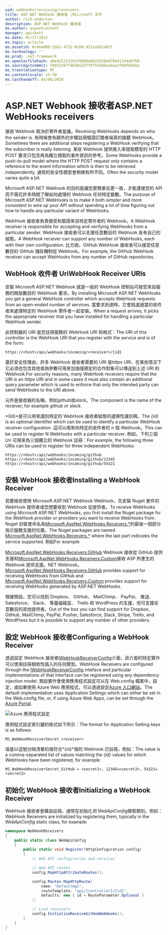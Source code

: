 ```yaml
---
uid: webhooks/receiving/receivers
title: ASP.NET Webhook 接收者 |Microsoft 文件
author: rick-anderson
description: ASP.NET Webhook 接收者
ms.author: aspnetcontent
manager: wpickett
ms.date: 01/17/2012
ms.topic: article
ms.assetid: 6cdea089-15b2-4732-8c68-921ca561a8f1
ms.technology: ''
ms.prod: .net-framework
ms.openlocfilehash: a8e42521f201f88b0ed433550e8786411b4487b0
ms.sourcegitcommit: f8852267f463b62d7f975e56bea9aa3f68fbbdeb
ms.translationtype: MT
ms.contentlocale: zh-TW
ms.lasthandoff: 04/06/2018
---
```

# <a name="aspnet-webhooks-receivers"></a><span data-ttu-id="d63dd-103">ASP.NET Webhook 接收者</span><span class="sxs-lookup"><span data-stu-id="d63dd-103">ASP.NET WebHooks receivers</span></span>

<span data-ttu-id="d63dd-104">接收 Webhook 取決於寄件者是誰。</span><span class="sxs-lookup"><span data-stu-id="d63dd-104">Receiving WebHooks depends on who the sender is.</span></span> <span data-ttu-id="d63dd-105">有時候會有額外的步驟註冊驗證訂閱者端真的接聽 WebHook。</span><span class="sxs-lookup"><span data-stu-id="d63dd-105">Sometimes there are additional steps registering a WebHook verifying that the subscriber is really listening.</span></span> <span data-ttu-id="d63dd-106">某些 Webhook 提供推入來提取模型的 HTTP POST 要求只包含再為獨立擷取的事件資訊的參考。</span><span class="sxs-lookup"><span data-stu-id="d63dd-106">Some WebHooks provide a push-to-pull model where the HTTP POST request only contains a reference to the event information which is then to be retrieved independently.</span></span> <span data-ttu-id="d63dd-107">通常的安全性模型會稍微有所不同。</span><span class="sxs-lookup"><span data-stu-id="d63dd-107">Often the security model varies quite a bit.</span></span>

<span data-ttu-id="d63dd-108">Microsoft ASP.NET Webhook 的目的是讓您更簡單且更一致，才能連接您的 API 而不需花許多時間了解如何處理的 Webhook 任何特定變數。</span><span class="sxs-lookup"><span data-stu-id="d63dd-108">The purpose of Microsoft ASP.NET WebHooks is to make it both simpler and more consistent to wire up your API without spending a lot of time figuring out how to handle any particular variant of WebHooks.</span></span>

<span data-ttu-id="d63dd-109">WebHook 接收者負責接受和驗證來自特定寄件者的 Webhook。</span><span class="sxs-lookup"><span data-stu-id="d63dd-109">A WebHook receiver is responsible for accepting and verifying WebHooks from a particular sender.</span></span> <span data-ttu-id="d63dd-110">WebHook 接收者可以支援任意數目的 Webhook 各有自己的組態。</span><span class="sxs-lookup"><span data-stu-id="d63dd-110">A WebHook receiver can support any number of WebHooks, each with their own configuration.</span></span> <span data-ttu-id="d63dd-111">比方說，GitHub WebHook 接收者可以接受任意數目的 GitHub 儲存機制從 Webhook。</span><span class="sxs-lookup"><span data-stu-id="d63dd-111">For example, the GitHub WebHook receiver can accept WebHooks from any number of GitHub repositories.</span></span>

## <a name="webhook-receiver-uris"></a><span data-ttu-id="d63dd-112">WebHook 收件者 Uri</span><span class="sxs-lookup"><span data-stu-id="d63dd-112">WebHook Receiver URIs</span></span>

<span data-ttu-id="d63dd-113">安裝 Microsoft ASP.NET Webhook 就是一般的 WebHook 控制站可接受來自服務的開放數目的 WebHook 要求。</span><span class="sxs-lookup"><span data-stu-id="d63dd-113">By installing Microsoft ASP.NET WebHooks you get a general WebHook controller which accepts WebHook requests from an open-ended number of services.</span></span> <span data-ttu-id="d63dd-114">當要求到達時，它會挑選適當的收件者來處理特定的 WebHook 寄件者一起安裝。</span><span class="sxs-lookup"><span data-stu-id="d63dd-114">When a request arrives, it picks the appropriate receiver that you have installed for handling a particular WebHook sender.</span></span>

<span data-ttu-id="d63dd-115">此控制器的 URI 是您註冊服務的 WebHook URI 和格式：</span><span class="sxs-lookup"><span data-stu-id="d63dd-115">The URI of this controller is the WebHook URI that you register with the service and is of the form:</span></span>

```
https://<host>/api/webhooks/incoming/<receiver>/{id}
```

<span data-ttu-id="d63dd-116">基於安全性理由，許多 WebHook 接收者需要的 URI 是*https* URI，在某些情況下它必須也包含其他查詢參數可用來加強僅預定的合作對象可以傳送到上述 URI 的 Webhook.</span><span class="sxs-lookup"><span data-stu-id="d63dd-116">For security reasons, many WebHook receivers require that the URI is an *https* URI and in some cases it must also contain an additional query parameter which is used to enforce that only the intended party can send WebHooks to the URI above.</span></span>

<span data-ttu-id="d63dd-117"><em> <receiver> </em>元件是接收器的名稱，例如<em>github</em>或<em>slack</em>。</span><span class="sxs-lookup"><span data-stu-id="d63dd-117">The <em><receiver></em> component is the name of the receiver, for example <em>github</em> or <em>slack</em>.</span></span>

<span data-ttu-id="d63dd-118">*{Id}*是可以用來識別特定的 WebHook 接收者組態的選擇性識別碼。</span><span class="sxs-lookup"><span data-stu-id="d63dd-118">The *{id}* is an optional identifier which can be used to identify a particular WebHook receiver configuration.</span></span> <span data-ttu-id="d63dd-119">這可以用來向特定的收件者的 n 個 Webhook。</span><span class="sxs-lookup"><span data-stu-id="d63dd-119">This can be used to register N WebHooks with a particular receiver.</span></span> <span data-ttu-id="d63dd-120">例如，下列三個 Uri 可用來為三個獨立的 Webhook 註冊：</span><span class="sxs-lookup"><span data-stu-id="d63dd-120">For example, the following three URIs can be used to register for three independent WebHooks:</span></span>

```
https://<host>/api/webhooks/incoming/github
https://<host>/api/webhooks/incoming/github/12345
https://<host>/api/webhooks/incoming/github/54321
```

## <a name="installing-a-webhook-receiver"></a><span data-ttu-id="d63dd-121">安裝 WebHook 接收者</span><span class="sxs-lookup"><span data-stu-id="d63dd-121">Installing a WebHook Receiver</span></span>

<span data-ttu-id="d63dd-122">若要接收使用 Microsoft ASP.NET Webhook Webhook，先安裝 Nuget 套件的 WebHook 提供者或您想要收到 Webhook 從提供者。</span><span class="sxs-lookup"><span data-stu-id="d63dd-122">To receive WebHooks using Microsoft ASP.NET WebHooks, you first install the Nuget package for the WebHook provider or providers you want to receive WebHooks from.</span></span> <span data-ttu-id="d63dd-123">Nuget 封裝會命名為[Microsoft.AspNet.WebHooks.Receivers.\*](https://www.nuget.org/packages?q=Microsoft.AspNet.WebHooks.Receivers)的最後一個部分指示服務支援的位置。</span><span class="sxs-lookup"><span data-stu-id="d63dd-123">The Nuget packages are named [Microsoft.AspNet.WebHooks.Receivers.\*](https://www.nuget.org/packages?q=Microsoft.AspNet.WebHooks.Receivers) where the last part indicates the service supported.</span></span> <span data-ttu-id="d63dd-124">例如</span><span class="sxs-lookup"><span data-stu-id="d63dd-124">For example</span></span>

<span data-ttu-id="d63dd-125">[Microsoft.AspNet.WebHooks.Receivers.GitHub](https://www.nuget.org/packages?q=Microsoft.AspNet.WebHooks.Receivers.GitHub) Webhook 接收從 GitHub 提供支援和[Microsoft.AspNet.WebHooks.Receivers.Custom](https://www.nuget.org/packages?q=Microsoft.AspNet.WebHooks.Receivers.Custom)接收 ASP 所產生的 Webhook 提供支援。NET Webhook。</span><span class="sxs-lookup"><span data-stu-id="d63dd-125">[Microsoft.AspNet.WebHooks.Receivers.GitHub](https://www.nuget.org/packages?q=Microsoft.AspNet.WebHooks.Receivers.GitHub) provides support for receiving WebHooks from GitHub and [Microsoft.AspNet.WebHooks.Receivers.Custom](https://www.nuget.org/packages?q=Microsoft.AspNet.WebHooks.Receivers.Custom) provides support for receiving WebHooks generated by ASP.NET WebHooks.</span></span>

<span data-ttu-id="d63dd-126">根據預設，您可以找到 Dropbox、 GitHub、 MailChimp、 PayPal、 推送、 Salesforce、 Slack、 等量磁碟區、 Trello 和 WordPress 的支援，但可支援任意數目的其他提供者。</span><span class="sxs-lookup"><span data-stu-id="d63dd-126">Out of the box you can find support for Dropbox, GitHub, MailChimp, PayPal, Pusher, Salesforce, Slack, Stripe, Trello, and WordPress but it is possible to support any number of other providers.</span></span>

## <a name="configuring-a-webhook-receiver"></a><span data-ttu-id="d63dd-127">設定 WebHook 接收者</span><span class="sxs-lookup"><span data-stu-id="d63dd-127">Configuring a WebHook Receiver</span></span>

<span data-ttu-id="d63dd-128">透過設定 WebHook 接收者[IWebHookReceiverConfig](https://github.com/aspnet/WebHooks/blob/master/src/Microsoft.AspNet.WebHooks.Receivers/WebHooks/IWebHookReceiverConfig.cs)介面，該介面的特定實作可以使用註冊相依性插入的任何模型。</span><span class="sxs-lookup"><span data-stu-id="d63dd-128">WebHook Receivers are configured through the [IWebHookReceiverConfig](https://github.com/aspnet/WebHooks/blob/master/src/Microsoft.AspNet.WebHooks.Receivers/WebHooks/IWebHookReceiverConfig.cs) inteface and particular implementations of that interface can be registered using any dependency injection model.</span></span> <span data-ttu-id="d63dd-129">預設實作會使用應用程式設定可以在 Web.config 檔案中，設定，或如果使用 Azure Web 應用程式，可以透過設定[Azure 入口網站](https://portal.azure.com/)。</span><span class="sxs-lookup"><span data-stu-id="d63dd-129">The default implementation uses Application Settings which can either be set in the Web.config file, or, if using Azure Web Apps, can be set through the [Azure Portal](https://portal.azure.com/).</span></span>

![Azure 應用程式設定](_static/AzureAppSettings.png)

<span data-ttu-id="d63dd-131">應用程式設定索引鍵的格式如下所示：</span><span class="sxs-lookup"><span data-stu-id="d63dd-131">The format for Application Setting keys is as follows:</span></span>

```
MS_WebHookReceiverSecret_<receiver>
```

<span data-ttu-id="d63dd-132">值是以逗號分隔清單的值符合*{id}*值的 Webhook 已註冊，例如：</span><span class="sxs-lookup"><span data-stu-id="d63dd-132">The value is a comma-separated list of values matching the *{id}* values for which WebHooks have been registered, for example:</span></span>

```
MS_WebHookReceiverSecret_GitHub = <secret1>, 12345=<secret2>, 54321=<secret3>
```

## <a name="initializing-a-webhook-receiver"></a><span data-ttu-id="d63dd-133">初始化 WebHook 接收者</span><span class="sxs-lookup"><span data-stu-id="d63dd-133">Initializing a WebHook Receiver</span></span>

<span data-ttu-id="d63dd-134">WebHook 接收者會藉由註冊，通常在初始化*到 WebApiConfig*靜態類別，例如：</span><span class="sxs-lookup"><span data-stu-id="d63dd-134">WebHook Receivers are initialized by registering them, typically in the *WebApiConfig* static class, for example:</span></span>

```csharp
namespace WebHookReceivers
{
    public static class WebApiConfig
    {
        public static void Register(HttpConfiguration config)
        {
            // Web API configuration and services

            // Web API routes
            config.MapHttpAttributeRoutes();

            config.Routes.MapHttpRoute(
                name: "DefaultApi",
                routeTemplate: "api/{controller}/{id}",
                defaults: new { id = RouteParameter.Optional }
            );

            // Load receivers
            config.InitializeReceiveGitHubWebHooks();
        }
    }
}
```
